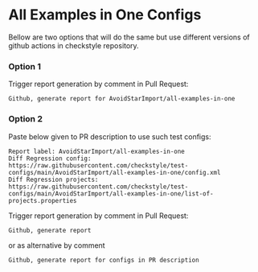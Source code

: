 # All Examples in One Configs

Bellow are two options that will do the same but use different versions
of github actions in checkstyle repository.


### Option 1
Trigger report generation by comment in Pull Request:
```
Github, generate report for AvoidStarImport/all-examples-in-one
```

### Option 2

Paste below given to PR description to use such test configs:
```
Report label: AvoidStarImport/all-examples-in-one
Diff Regression config: https://raw.githubusercontent.com/checkstyle/test-configs/main/AvoidStarImport/all-examples-in-one/config.xml
Diff Regression projects: https://raw.githubusercontent.com/checkstyle/test-configs/main/AvoidStarImport/all-examples-in-one/list-of-projects.properties
```

Trigger report generation by comment in Pull Request:
```
Github, generate report
```
or as alternative by comment
```
Github, generate report for configs in PR description
```
